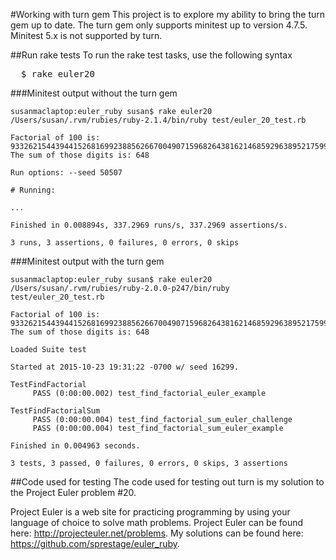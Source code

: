 #Working with turn gem
This project is to explore my ability to bring the turn gem up to date.  The turn gem only supports minitest up to version 4.7.5.  Minitest 5.x is not supported by turn.

##Run rake tests
To run the rake test tasks, use the following syntax
<pre>
  $ rake euler20
</pre>

###Minitest output without the turn gem

```
susanmaclaptop:euler_ruby susan$ rake euler20
/Users/susan/.rvm/rubies/ruby-2.1.4/bin/ruby test/euler_20_test.rb

Factorial of 100 is: 93326215443944152681699238856266700490715968264381621468592963895217599993229915608941463976156518286253697920827223758251185210916864000000000000000000000000
The sum of those digits is: 648

Run options: --seed 50507

# Running:

...

Finished in 0.008894s, 337.2969 runs/s, 337.2969 assertions/s.

3 runs, 3 assertions, 0 failures, 0 errors, 0 skips
```

###Minitest output with the turn gem
```
susanmaclaptop:euler_ruby susan$ rake euler20
/Users/susan/.rvm/rubies/ruby-2.0.0-p247/bin/ruby test/euler_20_test.rb

Factorial of 100 is: 93326215443944152681699238856266700490715968264381621468592963895217599993229915608941463976156518286253697920827223758251185210916864000000000000000000000000
The sum of those digits is: 648

Loaded Suite test

Started at 2015-10-23 19:31:22 -0700 w/ seed 16299.

TestFindFactorial
     PASS (0:00:00.002) test_find_factorial_euler_example

TestFindFactorialSum
     PASS (0:00:00.004) test_find_factorial_sum_euler_challenge
     PASS (0:00:00.004) test_find_factorial_sum_euler_example

Finished in 0.004963 seconds.

3 tests, 3 passed, 0 failures, 0 errors, 0 skips, 3 assertions
```


##Code used for testing
The code used for testing out turn is my solution to the Project Euler problem #20.  

Project Euler is a web site for practicing programming by using your language of choice to solve math problems.  Project Euler can be found here: http://projecteuler.net/problems.  My solutions can be found here: https://github.com/sprestage/euler_ruby.

